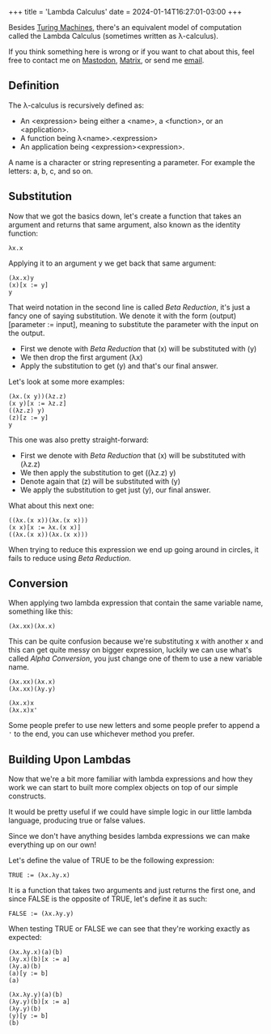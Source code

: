 +++
title = 'Lambda Calculus'
date = 2024-01-14T16:27:01-03:00
+++

Besides [Turing Machines](https://en.wikipedia.org/wiki/Turing_machine), there's an equivalent model of
computation called the Lambda Calculus (sometimes written as λ-calculus).

If you think something here is wrong or if you want to chat about this, feel free to contact me on
<a href="https://mastodon.social/@fkinoshita" target="_blank" rel="me">Mastodon</a>,
<a href="https://matrix.to/#/@fkinoshita:gnome.org" target="_blank">Matrix</a>, or
send me <a href="https://letterbird.co/kinofhek" target="_blank">email</a>.

## Definition

The λ-calculus is recursively defined as:

* An \<expression\> being either a \<name\>, a \<function\>, or an \<application\>.
* A function being λ\<name\>.\<expression\>
* An application being \<expression\>\<expression\>.

A name is a character or string representing a parameter. For example the letters: a, b, c, and so on.

## Substitution

Now that we got the basics down, let's create a function that takes an argument and returns that same argument, also known as the identity function:

```
λx.x
```

Applying it to an argument y we get back that same argument:

```
(λx.x)y
(x)[x := y]
y
```

That weird notation in the second line is called *Beta Reduction*, it's just a fancy one of saying substitution. We denote it with the form (output)[parameter := input], meaning to substitute the parameter with the input on the output. 

* First we denote with *Beta Reduction* that (x) will be substituted with (y)
* We then drop the first argument (λx)
* Apply the substitution to get (y) and that's our final answer.

Let's look at some more examples:

```
(λx.(x y))(λz.z)
(x y)[x := λz.z]
((λz.z) y)
(z)[z := y]
y
```

This one was also pretty straight-forward:

* First we denote with *Beta Reduction* that (x) will be substituted with (λz.z)
* We then apply the substitution to get ((λz.z) y)
* Denote again that (z) will be substituted with (y)
* We apply the substitution to get just (y), our final answer.

What about this next one:

```
((λx.(x x))(λx.(x x)))
(x x)[x := λx.(x x)]
((λx.(x x))(λx.(x x)))

```

When trying to reduce this expression we end up going around in circles, it fails to reduce using *Beta Reduction*.

## Conversion

When applying two lambda expression that contain the same variable name, something like this:

```
(λx.xx)(λx.x)
```

This can be quite confusion because we're substituting x with another x and this can get quite messy on bigger expression, luckily we can use what's called *Alpha Conversion*, you just change one of them to use a new variable name. 

```
(λx.xx)(λx.x)
(λx.xx)(λy.y)

(λx.x)x
(λx.x)x'

```

Some people prefer to use new letters and some people prefer to append a `'` to the end, you can use whichever method you prefer.

## Building Upon Lambdas

Now that we're a bit more familiar with lambda expressions and how they work we can start to built more complex objects on top of our simple constructs.

It would be pretty useful if we could have simple logic in our little lambda language, producing true or false values.

Since we don't have anything besides lambda expressions we can make everything up on our own!

Let's define the value of TRUE to be the following expression:

```
TRUE := (λx.λy.x)
```

It is a function that takes two arguments and just returns the first one, and since FALSE is the
opposite of TRUE, let's define it as such:

```
FALSE := (λx.λy.y)
```

When testing TRUE or FALSE we can see that they're working exactly as expected:

```
(λx.λy.x)(a)(b)
(λy.x)(b)[x := a]
(λy.a)(b)
(a)[y := b]
(a)

(λx.λy.y)(a)(b)
(λy.y)(b)[x := a]
(λy.y)(b)
(y)[y := b]
(b)

```

